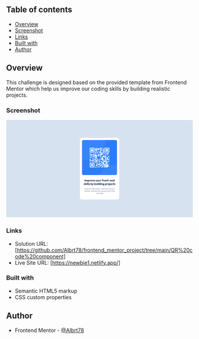 ## Table of contents

-   [Overview](#overview)
-   [Screenshot](#screenshot)
-   [Links](#links)
-   [Built with](#built-with)
-   [Author](#author)

## Overview

This challenge is designed based on the provided template from Frontend Mentor which help us improve our coding skills by building realistic projects.

### Screenshot

![](./QR_code_component_screenshot.png)

### Links

-   Solution URL: [https://github.com/Albrt78/frontend_mentor_project/tree/main/QR%20code%20component]
-   Live Site URL: [https://newbie1.netlify.app/]

### Built with

-   Semantic HTML5 markup
-   CSS custom properties

## Author

-   Frontend Mentor - [@Albrt78](https://www.frontendmentor.io/profile/Albrt78)
